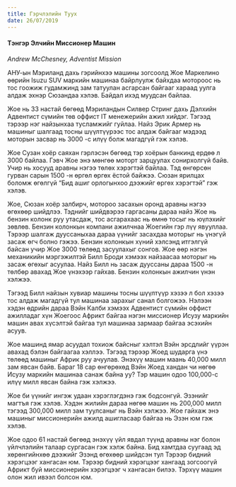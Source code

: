 ```yaml
---
title: Гэрчлэлийн Туух
date: 26/07/2019
---
```


#### Tэнгэр Элчийн Миссионер Машин

_Andrew McChesney, Adventist Mission_

АНУ-ын Мэриланд дахь гэрийнхээ машины зогсоолд Жое Маркелино өөрийн Isuzu SUV маркийн машинаа байрлуулж байхдаа мотороос нь тос гоожиж гудамжинд зам татуулан асгарсан байгааг хараад уулга алдаж эхнэр Сюзандаа хэлэв.  Байдал ихэд муудсан байлаа.

Жое нь 33 настай бөгөөд Мэриландын Силвер Стринг дахь Дэлхийн Адвентист сүмийн төв оффист IT менежерийн ажил хийдэг. Тэгээд тэрээр нэг найзынхаа тусламжийг гуйлаа.  Найз Эрик Армер нь машиныг шалгаад тосны шүүлтүүрээс тос алдаж байгааг мэдээд моторын засвар нь 3000 -c илүү болж магадгүй гэж хэлэв.

Жое Сузан хоёр саяхан гэрлэсэн бөгөөд тэр хоёрын банкинд ердөө л 3000 байлаа. Гэвч Жое энэ мөнгөө моторт зарцуулах сонирхолгүй байв. Учир нь хосууд аравны нэгээ төлөх хэрэгтэй байлаа. Тэд өнгөрсөн гурван сарын 1500 -н өргөл өргөх ёстой байжээ. Сюзан ярилцах боломж өгөлгүй “Бид ашиг орлогынхоо дээжийг өргөх хэрэгтэй” гэж хэлэв.

Жое, Сюзан хоёр залбирч, мотороо засахын оронд аравны нэгээ өгөхөөр шийдлээ. Тэднийг шийдвэрээ гаргасаны дараа найз Жое нь бензин колонк руу утасдаж, тос асгарахаас нь өмнө тосыг нь юүлэхийг зөвлөв. Бензин колонкын компани ажилчнаа Жоегийн гэр лүү явууллаа. Тэрээр шалгаж дууссаныхаа дараа үүнийг засахдаа моторыг нь үнэгүй засаж өгч болно гэжээ. Бензин колонкын хүний хэлсэнд итгэлгүй байсан учир Жое 3000 төлөөд засуулахыг сонгов. Жое өөр нэгэн механикийн мэргэжилтэй Билл Броди хэмээх найзаасаа моторыг нь засаж өгөхыг асуулаа. Найз Билл нь засаж дууссаны дараа 1500 -н төлбөр авахад Жое үнэхээр гайхав. Бензин  колонкын ажилчин үнэн хэлжээ.

Тэгээд Билл найзын хувиар машины тосны шүүлтүүр хэзээ л бол хэзээ тос алдаж магадгүй тул  машинаа зарахыг санал болгожээ. Нэлээн хэдэн өдрийн дараа  Вэйн Калби хэмээх Адвентист сүмийн оффист ажилладаг хүн Жоегоос Африкт байгаа нэгэн миссионер  Исузу маркийн машин авах хүсэлтэй байгаа тул машинаа зармаар байгаа эсэхийн асуув.

Жое машинд ямар асуудал тохиож байсныг хэлтэл Вэйн эрсдлийг үүрэн авахад бэлэн байгаагаа хэллээ. Тэгээд тэрээр Жоед шударга үнэ төлөөд машиныг Африк руу ачуулав. Энэхүү машин маань 40,000 милл зам явсан байв. Бараг 18 сар өнгөрөхөд  Вэйн Жоед хандан чи нөгөө Исузу маркийн машинаа санаж байна уу? Тэр машин одоо 100,000-с илүү милл явсан байна гэж хэлжээ.

Жое би үүнийг ингэж удаан хэрэглэгдэнэ гэж бодсонгүй. Эзэнийг магтъя гэж хэлэв. Хэдэн жилийн дараа нөгөө машин нь 200,000 милл тэгээд 300,000 милл зам туулсаныг нь Вэйн хэлжээ. Жое гайхаж энэ машиныг миссионерийн ажилд ашигласаар байгаа нь Эзэн юм гэж хэлэв.

Жое одоо 61 настай бөгөөд энэхүү үйл явдал түүнд аравны нэг болон үйлчлэлийн талаар сургасан гэж хэлж байна.  Бид хамтдаа суугаад эд хөрөнгийнхөө дээжийг  Эзэнд өгөхөөр шийдсэн тул Тэрээр бидний хэрэгцээг хангасан юм. Тэрээр бидний хэрэгцээг хангаад зогсоогүй Африкт буй миссионерийн хэрэгцээг ч хангасан билээ. Тэрхүү машин олон жил ивээл болсон юм.
